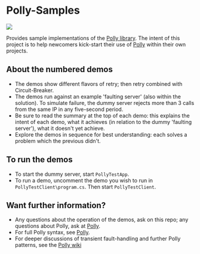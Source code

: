 # Polly-Samples
![](https://raw.github.com/App-vNext/Polly/master/Polly.png)

Provides sample implementations of the [Polly library](https://www.github.com/App-vNext/Polly). The intent of this project is to help newcomers kick-start their use of [Polly](https://www.github.com/App-vNext/Polly) within their own projects.

## About the numbered demos

+ The demos show different flavors of retry; then retry combined with Circuit-Breaker.  
+ The demos run against an example 'faulting server' (also within the solution).  To simulate failure, the dummy server rejects more than 3 calls from the same IP in any five-second period.
+ Be sure to read the summary at the top of each demo: this explains the intent of each demo, what it achieves (in relation to the dummy 'faulting server'), what it doesn't yet achieve.
+ Explore the demos in sequence for best understanding: each solves a problem which the previous didn't.

## To run the demos

+ To start the dummy server, start `PollyTestApp`.  
+ To run a demo, uncomment the demo you wish to run in `PollyTestClient\program.cs`.  Then start `PollyTestClient`.  


## Want further information?

+ Any questions about the operation of the demos, ask on this repo; any questions about Polly, ask at [Polly](https://www.github.com/App-vNext/Polly).
+ For full Polly syntax, see [Polly](https://www.github.com/App-vNext/Polly).  
+ For deeper discussions of transient fault-handling and further Polly patterns, see the [Polly wiki](https://github.com/App-vNext/Polly/wiki)

